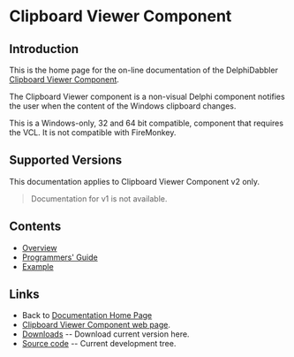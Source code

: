 # Clipboard Viewer Component

## Introduction

This is the home page for the on-line documentation of the DelphiDabbler [Clipboard Viewer Component](https://delphidabbler.com/software/cbview).

The Clipboard Viewer component is a non-visual Delphi component notifies the user when the content of the Windows clipboard changes.

This is a Windows-only, 32 and 64 bit compatible, component that requires the VCL. It is not compatible with FireMonkey.

## Supported Versions

This documentation applies to Clipboard Viewer Component v2 only.

> Documentation for v1 is not available.

## Contents

* [Overview](./2/Overview.md)
* [Programmers' Guide](./2/API.md)
* [Example](./2/Example.md)

## Links

* Back to [Documentation Home Page](../index.md)
* [Clipboard Viewer Component web page](https://delphidabbler.com/software/cbview).
* [Downloads](https://sourceforge.net/projects/ddablib/files/cbview/) -- Download current version here.
* [Source code](https://github.com/ddablib/cbview) -- Current development tree.
